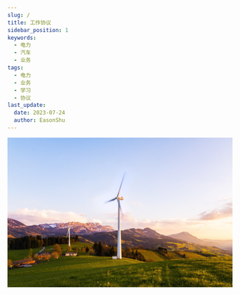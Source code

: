 ```yaml
---
slug: /
title: 工作协议
sidebar_position: 1
keywords:
  - 电力
  - 汽车
  - 业务
tags:
  - 电力
  - 业务
  - 学习
  - 协议
last_update:
  date: 2023-07-24
  author: EasonShu
---
```

![power](../images/power.jpg)


